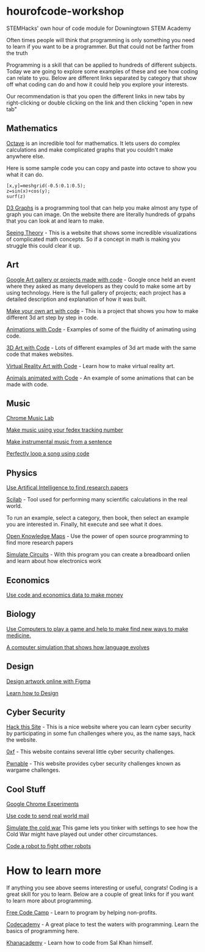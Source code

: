 # hourofcode-workshop
STEMHacks' own hour of code module for Downingtown STEM Academy

Often times people will think that programming is only something you need to learn if you want to be a programmer. But that could not be farther from the truth

Programming is a skill that can be applied to hundreds of different subjects. Today we are going to explore some examples of these
and see how coding can relate to you. Below are different links separated by category that show off what coding can do and how 
it could help you explore your interests. 

Our recommendation is that you open the different links in new tabs by right-clicking or double clicking on the link and then clicking "open in new tab"

## Mathematics

<a href="https://octave-online.net/" target="_blank">Octave</a> is an incredible tool for mathematics. It lets users do complex calculations and make complicated graphs that you couldn't make anywhere else. 

Here is some sample code you can copy and paste into octave to show you what it can do.

```
[x,y]=meshgrid(-0.5:0.1:0.5);
z=sin(x)+cos(y);
surf(z)
```

[D3 Graphs](https://d3js.org/) is a programming tool that can help you make almost any type of graph you can image. On the website there are literally hundreds of grpahs that you can look at and learn to make.


[Seeing Theory](http://students.brown.edu/seeing-theory/ ) - This is a website that shows some incredible visualizations of complicated math concepts. So if a concept in math is making you struggle this could clear it up. 


## Art

[Google Art gallery or projects made with code](https://devart.withgoogle.com/) - Google once held an event where they asked as many developers as they could to make some art by using technology. Here is the full gallery of projects; each project has a detailed description and explanation of how it was built. 

[Make your own art with code](http://devartcodefactory.com/#/home) - This is a project that shows you how to make different 3d art step by step in code. 

[Animations with Code](http://animejs.com/) - Examples of some of the fluidity of animating using code. 

[3D Art with Code](https://threejs.org/) - Lots of different examples of 3d art made with the same code that makes websites. 

[Virtual Reality Art with Code](https://aframe.io/) - Learn how to make virtual reality art. 

[Animals animated with Code](http://species-in-pieces.com/#) - An example of some animations that can be made with code.

## Music

[](https://devpost.com/software/recordify)

[Chrome Music Lab](https://musiclab.chromeexperiments.com/Experiments )

[Make music using your fedex tracking number](http://soundtrack.fedex.com/experience)

[Make instrumental music from a sentence](http://kickthejetengine.com/langorhythm/)

[Perfectly loop a song using code](https://eternal.abimon.org/jukebox_index.html )


## Physics

[Use Artifical Intelligence to find research papers](https://iris.ai/)

[Scilab](http://cloud.scilab.in/) - Tool used for performing many scientific calculations in the real world.

To run an example, select a category, then book, then select an example you are interested in. Finally, hit execute and see what it does.

[Open Knowledge Maps](https://openknowledgemaps.org/index.php) - Use the power of open source programming to find more research papers

[Simulate Circuits](https://circuits.io/) - With this program you can create a breadboard onlien and learn about how electronics work

## Economics

[Use code and economics data to make money](https://www.quantopian.com/home )


## Biology

[Use Computers to play a game and help to make find new ways to make medicine.](https://fold.it/)

[A computer simulation that shows how language evolves](https://fatiherikli.github.io/language-evolution-simulation/)

[](http://ann.miabellaai.net/ )


## Design

[Design artwork online with Figma](https://www.figma.com/ )

[Learn how to Design](https://hackdesign.org/)

## Cyber Security 

[Hack this Site](https://www.hackthissite.org/) - This is a nice website where you can learn cyber security by participating in some fun challenges where you, as the name says, hack the website. 

[0xf](https://0xf.at/) - This website contains several little cyber security challenges. 

[Pwnable](http://pwnable.kr/) - This website provides cyber security challenges known as wargame challenges. 

## Cool Stuff

[Google Chrome Experiments](https://experiments.withgoogle.com/ )

[Use code to send real world mail](https://lob.com/)

[Simulate the cold war](https://coldwar.io/coldwar) This game lets you tinker with settings to see how the Cold War might have played out under other circumstances.

[Code a robot to fight other robots](http://beta.fightcodegame.com/ ) 


# How to learn more

If anything you see above seems interesting or useful, congrats! Coding is a great skill for you to learn. Below are a couple of great links for if you want to learn more about programming.


[Free Code Camp](freecodecamp.org) - Learn to program by helping non-profits.

[Codecademy](https://www.codecademy.com/) - A great place to test the waters with programming. Learn the basics of programming here.

[Khanacademy](https://www.khanacademy.org/computing) - Learn how to code from Sal Khan himself.
